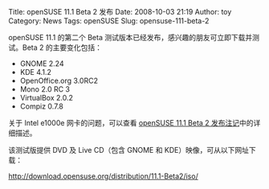 Title: openSUSE 11.1 Beta 2 发布
Date: 2008-10-03 21:19
Author: toy
Category: News
Tags: openSUSE
Slug: opensuse-111-beta-2

openSUSE 11.1 的第二个 Beta
测试版本已经发布，感兴趣的朋友可立即下载并测试。Beta 2 的主要变化包括：

-   GNOME 2.24
-   KDE 4.1.2
-   OpenOffice.org 3.0RC2
-   Mono 2.0 RC 3
-   VirtualBox 2.0.2
-   Compiz 0.7.8

关于 Intel e1000e 网卡的问题，可以查看 [openSUSE 11.1 Beta 2
发布注记](http://lists.opensuse.org/opensuse-announce/2008-10/msg00001.html)中的详细描述。

该测试版提供 DVD 及 Live CD（包含 GNOME 和 KDE）映像，可从以下网址下载：

<http://download.opensuse.org/distribution/11.1-Beta2/iso/>
